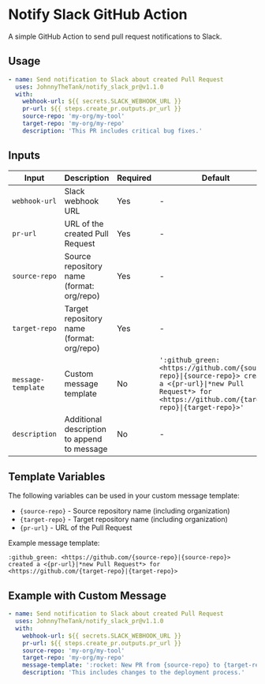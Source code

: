 # Notify Slack GitHub Action

A simple GitHub Action to send pull request notifications to Slack.

## Usage

```yaml
- name: Send notification to Slack about created Pull Request
  uses: JohnnyTheTank/notify_slack_pr@v1.1.0
  with:
    webhook-url: ${{ secrets.SLACK_WEBHOOK_URL }}
    pr-url: ${{ steps.create_pr.outputs.pr_url }}
    source-repo: 'my-org/my-tool'
    target-repo: 'my-org/my-repo'
    description: 'This PR includes critical bug fixes.'
```

## Inputs

| Input              | Description                                 | Required | Default                                                                                                                                                             |
| ------------------ | ------------------------------------------- | -------- | ------------------------------------------------------------------------------------------------------------------------------------------------------------------- |
| `webhook-url`      | Slack webhook URL                           | Yes      | -                                                                                                                                                                   |
| `pr-url`           | URL of the created Pull Request             | Yes      | -                                                                                                                                                                   |
| `source-repo`      | Source repository name (format: org/repo)   | Yes      | -                                                                                                                                                                   |
| `target-repo`      | Target repository name (format: org/repo)   | Yes      | -                                                                                                                                                                   |
| `message-template` | Custom message template                     | No       | `':github_green: <https://github.com/{source-repo}\|{source-repo}> created a <{pr-url}\|*new Pull Request*> for <https://github.com/{target-repo}\|{target-repo}>'` |
| `description`      | Additional description to append to message | No       | -                                                                                                                                                                   |

## Template Variables

The following variables can be used in your custom message template:

- `{source-repo}` - Source repository name (including organization)
- `{target-repo}` - Target repository name (including organization)
- `{pr-url}` - URL of the Pull Request

Example message template:
```
:github_green: <https://github.com/{source-repo}|{source-repo}> created a <{pr-url}|*new Pull Request*> for <https://github.com/{target-repo}|{target-repo}>
```

## Example with Custom Message

```yaml
- name: Send notification to Slack about created Pull Request
  uses: JohnnyTheTank/notify_slack_pr@v1.1.0
  with:
    webhook-url: ${{ secrets.SLACK_WEBHOOK_URL }}
    pr-url: ${{ steps.create_pr.outputs.pr_url }}
    source-repo: 'my-org/my-tool'
    target-repo: 'my-org/my-repo'
    message-template: ':rocket: New PR from {source-repo} to {target-repo}: <{pr-url}|Click here>'
    description: 'This includes changes to the deployment process.'
```

